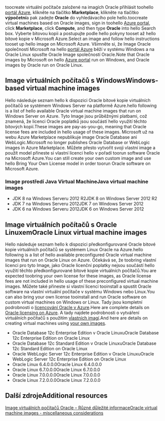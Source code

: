 


<span data-ttu-id="ed37a-101">toocreate virtuální počítače založené na imagích Oracle přihlásit toohello [portál Azure](https://portal.azure.com/), klikněte na tlačítko **Marketplace**, klikněte na tlačítko **výpočetní**a pak zadejte **Oracle**  do vyhledávacího pole hello.</span><span class="sxs-lookup"><span data-stu-id="ed37a-101">toocreate virtual machines based on Oracle images, sign in toohello [Azure portal](https://portal.azure.com/), click **Marketplace**, click **Compute**, and then type **Oracle** into hello Search box.</span></span> <span data-ttu-id="ed37a-102">Vyberte bitovou kopii a postupujte podle hello pokyny tooset až hello bitové kopie v Microsoft Azure.</span><span class="sxs-lookup"><span data-stu-id="ed37a-102">Select an image and follow hello instructions tooset up hello image on Microsoft Azure.</span></span> <span data-ttu-id="ed37a-103">Všimněte si, že Image Oracle společností Microsoft na hello [portál Azure](https://portal.azure.com/) běží v systému Windows a na Oracle Linux spusťte Oracle Image společností Oracle.</span><span class="sxs-lookup"><span data-stu-id="ed37a-103">Note that Oracle images by Microsoft on hello [Azure portal](https://portal.azure.com/) run on Windows, and Oracle images by Oracle run on Oracle Linux.</span></span>

## <a name="windows-based-virtual-machine-images"></a><span data-ttu-id="ed37a-104">Image virtuálních počítačů s Windows</span><span class="sxs-lookup"><span data-stu-id="ed37a-104">Windows-based virtual machine images</span></span>
<span data-ttu-id="ed37a-105">Hello následuje seznam hello k dispozici Oracle bitové kopie virtuálních počítačů se systémem Windows Server na platformě Azure.</span><span class="sxs-lookup"><span data-stu-id="ed37a-105">hello following is a list of hello available Oracle virtual machine images that run on Windows Server on Azure.</span></span> <span data-ttu-id="ed37a-106">Tyto Image jsou průběžnými platbami, což znamená, že licenci Oracle poplatků jsou součástí hello využití těchto bitových kopií.</span><span class="sxs-lookup"><span data-stu-id="ed37a-106">These images are pay-as-you-go, meaning that Oracle license fees are included in hello usage of these images.</span></span> <span data-ttu-id="ed37a-107">Microsoft už na webu Azure Marketplace nepublikuje image Oracle Database ani WebLogic.</span><span class="sxs-lookup"><span data-stu-id="ed37a-107">Microsoft no longer publishes Oracle Database or WebLogic images in Azure Marketplace.</span></span>  <span data-ttu-id="ed37a-108">Můžete přesto vytvořit svoji vlastní image a použít model přineste si vlastní licenci hello v pořadí toorun software Oracle na Microsoft Azure.</span><span class="sxs-lookup"><span data-stu-id="ed37a-108">You can still create your own custom image and use hello Bring Your Own License model in order toorun Oracle software on Microsoft Azure.</span></span> 

### <a name="java-virtual-machine-images"></a><span data-ttu-id="ed37a-109">Image prostředí Java Virtual Machine</span><span class="sxs-lookup"><span data-stu-id="ed37a-109">Java virtual machine images</span></span>
* <span data-ttu-id="ed37a-110">JDK 8 na Windows Serveru 2012 R2</span><span class="sxs-lookup"><span data-stu-id="ed37a-110">JDK 8 on Windows Server 2012 R2</span></span>
* <span data-ttu-id="ed37a-111">JDK 7 na Windows Serveru 2012</span><span class="sxs-lookup"><span data-stu-id="ed37a-111">JDK 7 on Windows Server 2012</span></span>
* <span data-ttu-id="ed37a-112">JDK 6 na Windows Serveru 2012</span><span class="sxs-lookup"><span data-stu-id="ed37a-112">JDK 6 on Windows Server 2012</span></span>

## <a name="oracle-linux-virtual-machine-images"></a><span data-ttu-id="ed37a-113">Image virtuálních počítačů s Oracle Linuxem</span><span class="sxs-lookup"><span data-stu-id="ed37a-113">Oracle Linux virtual machine images</span></span>
<span data-ttu-id="ed37a-114">Hello následuje seznam hello k dispozici předkonfigurované Oracle bitové kopie virtuálních počítačů se systémem Linux Oracle na Azure.</span><span class="sxs-lookup"><span data-stu-id="ed37a-114">hello following is a list of hello available preconfigured Oracle virtual machine images that run on Oracle Linux on Azure.</span></span> <span data-ttu-id="ed37a-115">Očekává se, že toobring vlastní licenci pro tyto Image, jako Oracle licenční poplatky nejsou součástí hello využití těchto předkonfigurované bitové kopie virtuálních počítačů.</span><span class="sxs-lookup"><span data-stu-id="ed37a-115">You are expected toobring your own license for these images, as Oracle license fees are not included in hello usage of these preconfigured virtual machine images.</span></span> <span data-ttu-id="ed37a-116">Můžete také přineste si vlastní licenci tooinstall a spustit Oracle software na vlastní virtuální počítače v systému Windows nebo Linux.</span><span class="sxs-lookup"><span data-stu-id="ed37a-116">You can also bring your own license tooinstall and run Oracle software on custom virtual machines on Windows or Linux.</span></span> <span data-ttu-id="ed37a-117">Tady jsou kompletní podrobnosti o [licencování Oracle v Azure](http://www.oracle.com/technetwork/topics/cloud/faq-1963009.html#support).</span><span class="sxs-lookup"><span data-stu-id="ed37a-117">Here are complete details on [Oracle licensing on Azure](http://www.oracle.com/technetwork/topics/cloud/faq-1963009.html#support).</span></span> <span data-ttu-id="ed37a-118">A tady najdete podrobnosti o vytváření virtuálních počítačů s použitím [vlastních imagí](../articles/virtual-machines/windows/classic/createupload-vhd.md?toc=%2fazure%2fvirtual-machines%2fwindows%2fclassic%2ftoc.json).</span><span class="sxs-lookup"><span data-stu-id="ed37a-118">And here are details on creating virtual machines using [your own images](../articles/virtual-machines/windows/classic/createupload-vhd.md?toc=%2fazure%2fvirtual-machines%2fwindows%2fclassic%2ftoc.json).</span></span>

* <span data-ttu-id="ed37a-119">Oracle Database 12c Enterprise Edition v Oracle Linuxu</span><span class="sxs-lookup"><span data-stu-id="ed37a-119">Oracle Database 12c Enterprise Edition on Oracle Linux</span></span>
* <span data-ttu-id="ed37a-120">Oracle Database 12c Standard Edition v Oracle Linuxu</span><span class="sxs-lookup"><span data-stu-id="ed37a-120">Oracle Database 12c Standard Edition on Oracle Linux</span></span>
* <span data-ttu-id="ed37a-121">Oracle WebLogic Server 12c Enterprise Edition v Oracle Linuxu</span><span class="sxs-lookup"><span data-stu-id="ed37a-121">Oracle WebLogic Server 12c Enterprise Edition on Oracle Linux</span></span>
* <span data-ttu-id="ed37a-122">Oracle Linux 6.4.0.0.0</span><span class="sxs-lookup"><span data-stu-id="ed37a-122">Oracle Linux 6.4.0.0.0</span></span>
* <span data-ttu-id="ed37a-123">Oracle Linux 6.7.0.0.0</span><span class="sxs-lookup"><span data-stu-id="ed37a-123">Oracle Linux 6.7.0.0.0</span></span>
* <span data-ttu-id="ed37a-124">Oracle Linux 7.0.0.0.0</span><span class="sxs-lookup"><span data-stu-id="ed37a-124">Oracle Linux 7.0.0.0.0</span></span>
* <span data-ttu-id="ed37a-125">Oracle Linux 7.2.0.0.0</span><span class="sxs-lookup"><span data-stu-id="ed37a-125">Oracle Linux 7.2.0.0.0</span></span>

## <a name="additional-resources"></a><span data-ttu-id="ed37a-126">Další zdroje</span><span class="sxs-lookup"><span data-stu-id="ed37a-126">Additional resources</span></span>
[<span data-ttu-id="ed37a-127">Image virtuálních počítačů Oracle – Různé důležité informace</span><span class="sxs-lookup"><span data-stu-id="ed37a-127">Oracle virtual machine images - miscellaneous considerations</span></span>](#miscellaneous-considerations-for-oracle-virtual-machine-images-new-article)

